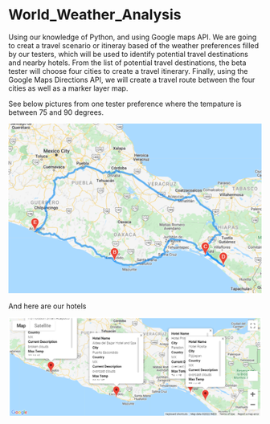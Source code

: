 # World_Weather_Analysis

Using our knowledge of Python, and using Google maps API. We are going to creat a travel scenario or itineray based of the weather preferences filled by our testers, which will be used to identify potential travel destinations and nearby hotels. From the list of potential travel destinations, the beta tester will choose four cities to create a travel itinerary. Finally, using the Google Maps Directions API, we will create a travel route between the four cities as well as a marker layer map. 

See below pictures from one tester preference where the tempature is between 75 and 90 degrees.

![image](https://github.com/gotica462/World_Weather_Analysis/blob/main/Vacation_Itinerary/WeatherPy_travel_map.png)

And here are our hotels 

![image](https://github.com/gotica462/World_Weather_Analysis/blob/main/Vacation_Itinerary/WeatherPy_travel_map_markers.png)

